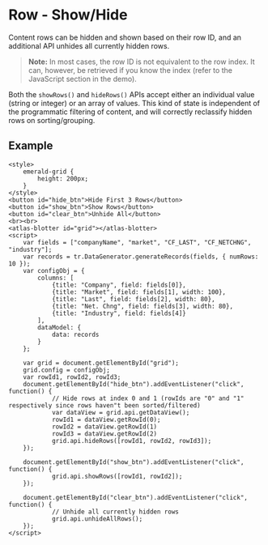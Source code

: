 # Row - Show/Hide

Content rows can be hidden and shown based on their row ID, and an additional API unhides all currently hidden rows.

> **Note:** In most cases, the row ID is not equivalent to the row index. It can, however, be retrieved if you know the index (refer to the JavaScript section in the demo).

Both the `showRows()` and `hideRows()` APIs accept either an individual value (string or integer) or an array of values.  This kind of state is independent of the programmatic filtering of content, and will correctly reclassify hidden rows on sorting/grouping.

## Example

```live
<style>
	emerald-grid {
		height: 200px;
	}
</style>
<button id="hide_btn">Hide First 3 Rows</button>
<button id="show_btn">Show Rows</button>
<button id="clear_btn">Unhide All</button>
<br><br>
<atlas-blotter id="grid"></atlas-blotter>
<script>
	var fields = ["companyName", "market", "CF_LAST", "CF_NETCHNG", "industry"];
	var records = tr.DataGenerator.generateRecords(fields, { numRows: 10 });
	var configObj = {
		columns: [
			{title: "Company", field: fields[0]},
			{title: "Market", field: fields[1], width: 100},
			{title: "Last", field: fields[2], width: 80},
			{title: "Net. Chng", field: fields[3], width: 80},
			{title: "Industry", field: fields[4]}
		],
		dataModel: {
			data: records
		}
	};

	var grid = document.getElementById("grid");
	grid.config = configObj;
	var rowId1, rowId2, rowId3;
	document.getElementById("hide_btn").addEventListener("click", function() {
			// Hide rows at index 0 and 1 (rowIds are "0" and "1" respectively since rows haven"t been sorted/filtered)
			var dataView = grid.api.getDataView();
			rowId1 = dataView.getRowId(0);
			rowId2 = dataView.getRowId(1)
			rowId3 = dataView.getRowId(2)
			grid.api.hideRows([rowId1, rowId2, rowId3]);
	});
	
	document.getElementById("show_btn").addEventListener("click", function() {
			grid.api.showRows([rowId1, rowId2]);
	});
	
	document.getElementById("clear_btn").addEventListener("click", function() {
			// Unhide all currently hidden rows
			grid.api.unhideAllRows();
	});
</script>
```
